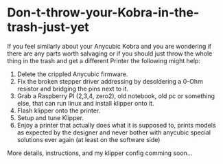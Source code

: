 # Don-t-throw-your-Kobra-in-the-trash-just-yet

If you feel similarly about your Anycubic Kobra and you are wondering if there are any parts worth salvaging or if you should just throw the whole thing in the trash and get a different Printer the following might help:

1. Delete the crippled Anycubic firmware.
2. Fix the broken stepper driver addressing by desoldering a 0-Ohm resistor and bridging the pins next to it.
3. Grab a Raspberry PI (2,3,4, zero2), old notebook, old pc or something else, that can run linux and install klipper onto it.
4. Flash klipper onto the printer.
5. Setup and tune Klipper.
6. Enjoy a printer that actually does what it is supposed to, prints models as expected by the designer and never bother with anycubic special solutions ever again (at least on the software side)


More details, instructions, and my klipper config comming soon...
